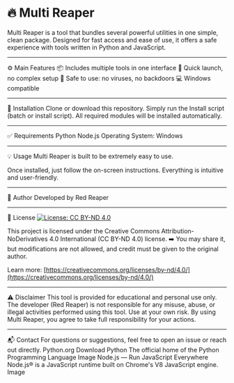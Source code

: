 # 🔥 Multi Reaper
Multi Reaper is a tool that bundles several powerful utilities in one simple, clean package. Designed for fast access and ease of use, it offers a safe experience with tools written in Python and JavaScript.

---

⚙️ Main Features
📦 Includes multiple tools in one interface
🚀 Quick launch, no complex setup
🧼 Safe to use: no viruses, no backdoors
💻 Windows compatible

---

📁 Installation
Clone or download this repository.
Simply run the Install script (batch or install script).
All required modules will be installed automatically.

---

✅ Requirements
Python
Node.js
Operating System: Windows

---

💡 Usage
Multi Reaper is built to be extremely easy to use.

Once installed, just follow the on-screen instructions. Everything is intuitive and user-friendly.

---

👤 Author
Developed by Red Reaper

---

📄 License
[![License: CC BY-ND 4.0](https://licensebuttons.net/l/by-nd/4.0/88x31.png)](https://creativecommons.org/licenses/by-nd/4.0/)

This project is licensed under the Creative Commons Attribution-NoDerivatives 4.0 International (CC BY-ND 4.0) license.
➡️ You may share it, but modifications are not allowed, and credit must be given to the original author.

Learn more: [https://creativecommons.org/licenses/by-nd/4.0/](https://creativecommons.org/licenses/by-nd/4.0/)

---

⚠️ Disclaimer
This tool is provided for educational and personal use only.
The developer (Red Reaper) is not responsible for any misuse, abuse, or illegal activities performed using this tool.
Use at your own risk. By using Multi Reaper, you agree to take full responsibility for your actions.

---

📬 Contact
For questions or suggestions, feel free to open an issue or reach out directly.
Python.org
Download Python
The official home of the Python Programming Language
Image
Node.js — Run JavaScript Everywhere
Node.js® is a JavaScript runtime built on Chrome's V8 JavaScript engine.
Image
